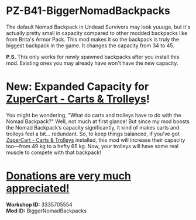 # PZ-B41-BiggerNomadBackpacks
The default Nomad Backpack in Undead Survivors may look yuuuge, but it's actually pretty small in capacity compared to other modded backpacks like from Brita's Armor Pack. This mod makes it so the backpack is truly the biggest backpack in the game. It changes the capacity from 34 to 45.

**P.S.** This only works for newly spawned backpacks after you install this mod. Existing ones you may already have won't have the new capacity.

# New: Expanded Capacity for [ZuperCart - Carts & Trolleys](https://steamcommunity.com/sharedfiles/filedetails/?id=2478768005)!

You might be wondering, "What do carts and trolleys have to do with the Nomad Backpack?" Well, not much at first glance! But since my mod boosts the Nomad Backpack’s capacity significantly, it kind of makes carts and trolleys feel a bit... redundant. So, to keep things balanced, if you’ve got [ZuperCart - Carts & Trolleys](https://steamcommunity.com/sharedfiles/filedetails/?id=2478768005) installed, this mod will increase their capacity too—from 49 kg to a hefty 65 kg. Now, your trolleys will have some real muscle to compete with that backpack!

# [Donations are very much appreciated!](https://liberapay.com/PlutoRexInfernus/)

**Workshop ID:** 3335705554  
**Mod ID:** BiggerNomadBackpacks
